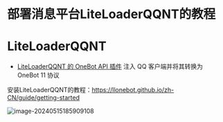 # 部署消息平台LiteLoaderQQNT的教程

# LiteLoaderQQNT

- [LiteLoaderQQNT 的 OneBot API 插件](https://github.com/LLOneBot/LLOneBot) 注入 QQ 客户端并将其转换为 OneBot 11 协议

安装LiteLoaderQQNT的教程：https://llonebot.github.io/zh-CN/guide/getting-started

![image-20240515185909108](/assets/image/llob_cfg.png)